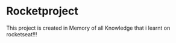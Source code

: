 # Rocketproject
This project is created in Memory of all Knowledge that i learnt on rocketseat!!!  
